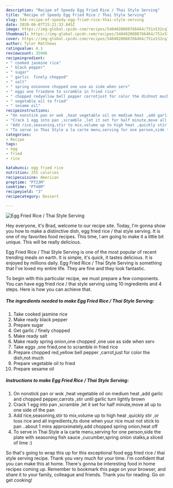 ```yaml
---
description: "Recipe of Speedy Egg Fried Rice / Thai Style Serving"
title: "Recipe of Speedy Egg Fried Rice / Thai Style Serving"
slug: 544-recipe-of-speedy-egg-fried-rice-thai-style-serving
date: 2020-06-07T15:21:33.845Z
image: https://img-global.cpcdn.com/recipes/5404020088766464/751x532cq70/egg-fried-rice-thai-style-serving-recipe-main-photo.jpg
thumbnail: https://img-global.cpcdn.com/recipes/5404020088766464/751x532cq70/egg-fried-rice-thai-style-serving-recipe-main-photo.jpg
cover: https://img-global.cpcdn.com/recipes/5404020088766464/751x532cq70/egg-fried-rice-thai-style-serving-recipe-main-photo.jpg
author: Tyler Matthews
ratingvalue: 4.1
reviewcount: 35946
recipeingredient:
- " cooked jasmine rice"
- " black pepper"
- " sugar"
- " garlic  finely chopped"
- " salt"
- " spring onionone chopped one use as side when serv"
- " eggs one friedone to scramble in fried rice"
- " chopped redyellow bell pepper carrotjust for color the dishnot much"
- " vegetable oil to fried"
- " sesame oil"
recipeinstructions:
- "On nonstick pan or wok ,heat vegetable oil on medium heat ,add garlic and chopped pepper,carrots ,stir until garlic turn lightly brown"
- "Crack 1 egg into pan ,scramble ,let it set for half minute,move all up to one side of the pan"
- "Add rice,seasoning,stir to mix,volume up to high heat ,quickly stir ,or toss rice and all ingredients,its done when your rice must not stick to pan ..about 1 mins approximately,add chopped spring onion,heat off"
- "To serve in Thai Style a la carte menu,serving for one person,side the plate with seasoning fish sauce ,cucumber,spring onion stalks,a sliced of lime :)"
categories:
- Recipe
tags:
- egg
- fried
- rice

katakunci: egg fried rice 
nutrition: 255 calories
recipecuisine: American
preptime: "PT23M"
cooktime: "PT46M"
recipeyield: "3"
recipecategory: Dessert

---
```



![Egg Fried Rice / Thai Style Serving](https://img-global.cpcdn.com/recipes/5404020088766464/751x532cq70/egg-fried-rice-thai-style-serving-recipe-main-photo.jpg)

Hey everyone, it's Brad, welcome to our recipe site. Today, I'm gonna show you how to make a distinctive dish, egg fried rice / thai style serving. It is one of my favorites food recipes. This time, I am going to make it a little bit unique. This will be really delicious.

Egg Fried Rice / Thai Style Serving is one of the most popular of recent trending meals on earth. It is simple, it's quick, it tastes delicious. It is enjoyed by millions daily. Egg Fried Rice / Thai Style Serving is something that I've loved my entire life. They are fine and they look fantastic.




To begin with this particular recipe, we must prepare a few components. You can have egg fried rice / thai style serving using 10 ingredients and 4 steps. Here is how you can achieve that.

<!--inarticleads1-->

##### The ingredients needed to make Egg Fried Rice / Thai Style Serving:

1. Take  cooked jasmine rice
1. Make ready  black pepper
1. Prepare  sugar
1. Get  garlic / finely chopped
1. Make ready  salt
1. Make ready  spring onion,one chopped ,one use as side when serv
1. Take  eggs ,one fried,one to scramble in fried rice
1. Prepare  chopped red,yellow bell pepper ,carrot,just for color the dish,not much
1. Prepare  vegetable oil to fried
1. Prepare  sesame oil




<!--inarticleads2-->

##### Instructions to make Egg Fried Rice / Thai Style Serving:

1. On nonstick pan or wok ,heat vegetable oil on medium heat ,add garlic and chopped pepper,carrots ,stir until garlic turn lightly brown
1. Crack 1 egg into pan ,scramble ,let it set for half minute,move all up to one side of the pan
1. Add rice,seasoning,stir to mix,volume up to high heat ,quickly stir ,or toss rice and all ingredients,its done when your rice must not stick to pan ..about 1 mins approximately,add chopped spring onion,heat off
1. To serve in Thai Style a la carte menu,serving for one person,side the plate with seasoning fish sauce ,cucumber,spring onion stalks,a sliced of lime :)




So that's going to wrap this up for this exceptional food egg fried rice / thai style serving recipe. Thank you very much for your time. I'm confident that you can make this at home. There's gonna be interesting food in home recipes coming up. Remember to bookmark this page on your browser, and share it to your family, colleague and friends. Thank you for reading. Go on get cooking!
